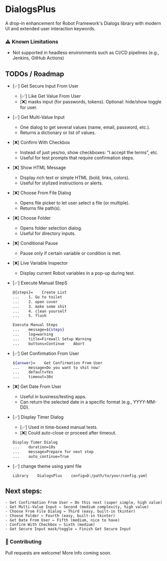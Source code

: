 # DialogsPlus
A drop-in enhancement for Robot Framework's Dialogs library with modern UI and extended user interaction keywords.

### ⚠️ Known Limitations

- Not supported in headless environments such as CI/CD pipelines (e.g., Jenkins, GitHub Actions)


## TODOs / Roadmap

- [✅] Get Secure Input From User
    - [✅] Like Get Value From User 
    - [❌] masks input (for passwords, tokens). Optional: hide/show toggle for user.

- [✅] Get Multi-Value Input
    - One dialog to get several values (name, email, password, etc.).
    - Returns a dictionary or list of values.

- [❌] Confirm With Checkbox
    - Instead of just yes/no, show checkboxes: “I accept the terms”, etc.
    - Useful for test prompts that require confirmation steps.

- [❌] Show HTML Message
    - Display rich text or simple HTML (bold, links, colors).
    - Useful for stylized instructions or alerts.

- [❌] Choose From File Dialog
    - Opens file picker to let user select a file (or multiple).
    - Returns file path(s).

- [❌] Choose Folder
    - Opens folder selection dialog.
    - Useful for directory inputs.

- [❌] Conditional Pause
    - Pause only if certain variable or condition is met.

- [❌]  Live Variable Inspector
    - Display current Robot variables in a pop-up during test.

- [✅] Execute Manual StepS

    ```bash
    @{steps}=    Create List
    ...    1. Go to toilet
    ...    2. open cover
    ...    3. make some shit
    ...    4. clean yourself
    ...    5. flush

    Execute Manual Steps
    ...    message=${steps}
    ...    log=warning
    ...    title=Firewall Setup Warning
    ...    buttons=Continue    Abort

    ```

- [✅] Get Confirmation From User

    ```bash
    ${answer}=    Get Confirmation From User
    ...    message=Do you want to shit now?
    ...    default=Yes
    ...    timeout=30s
    ```

- [❌] Get Date From User
    - Useful in business/testing apps.
    - Can return the selected date in a specific format (e.g., YYYY-MM-DD).

- [✅] Display Timer Dialog
    - [✅] Used in time-boxed manual tests.
    - [❌] Could auto-close or proceed after timeout.

    ```bash
    Display Timer Dialog
    ...    duration=10s
    ...    message=Prepare for next step
    ...    auto_continue=True

    ```

- [✅] change theme using yaml file
    ```
    Library    DialogsPlus    config=D:/path/to/your/config.yaml
    ```

## Next steps:
    - Get Confirmation From User ← Do this next (super simple, high value)
    - Get Multi-Value Input ← Second (medium complexity, high value)
    - Choose From File Dialog ← Third (easy, built-in tkinter)
    - Choose Folder ← Fourth (easy, built-in tkinter)
    - Get Date From User ← Fifth (medium, nice to have)
    - Confirm With Checkbox ← Sixth (medium)
    - Get Secure Input mask/toggle ← Finish Get Secure Input
    
### 🤝 Contributing

Pull requests are welcome! More info coming soon.